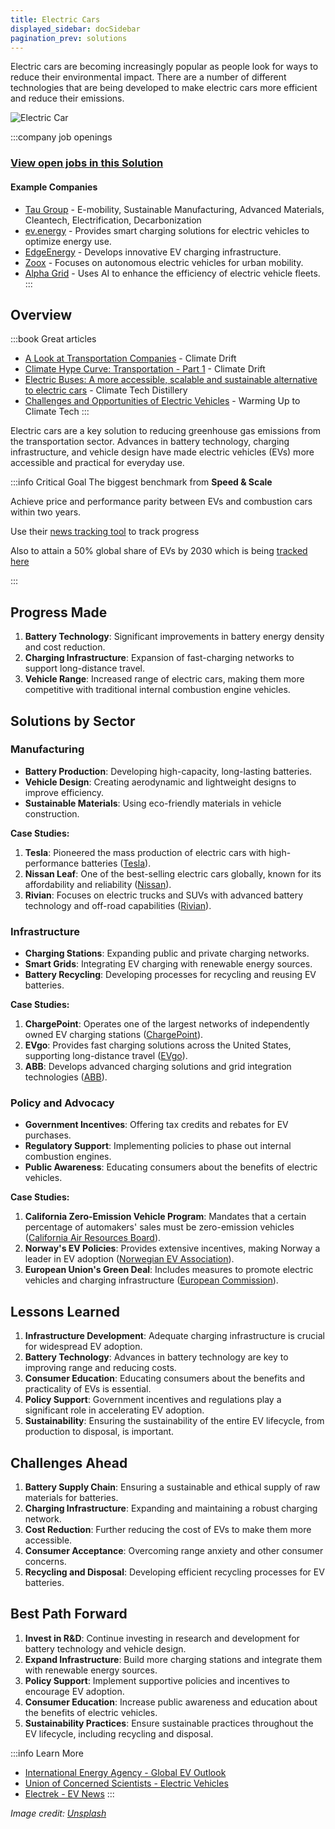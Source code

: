 ```yaml
---
title: Electric Cars
displayed_sidebar: docSidebar
pagination_prev: solutions
---
```


Electric cars are becoming increasingly popular as people look for ways to reduce their environmental impact. There are a number of different technologies that are being developed to make electric cars more efficient and reduce their emissions.

![Electric Car](../static/img/electric-car.jpg)

:::company job openings
### [View open jobs in this Solution](https://climatebase.org/jobs?l=&q=&drawdown_solutions=Electric+Cars)
#### Example Companies
- [Tau Group](https://www.climatetechlist.com/company/tau-group) - E-mobility, Sustainable Manufacturing, Advanced Materials, Cleantech, Electrification, Decarbonization
- [ev.energy](https://ev.energy/) - Provides smart charging solutions for electric vehicles to optimize energy use.
- [EdgeEnergy](https://www.edgeenergyev.com/) - Develops innovative EV charging infrastructure.
- [Zoox](https://zoox.com/) - Focuses on autonomous electric vehicles for urban mobility.
- [Alpha Grid](http://www.alphagrid.ai/) - Uses AI to enhance the efficiency of electric vehicle fleets.
:::

## Overview
:::book Great articles
- [A Look at Transportation Companies](https://climatedrift.substack.com/p/a-look-at-transportation-companies) - Climate Drift
- [Climate Hype Curve: Transportation - Part 1](https://climatedrift.substack.com/p/climate-hype-curve-transportation) - Climate Drift
- [Electric Buses: A more accessible, scalable and sustainable alternative to electric cars](https://www.climatetechdistillery.com/p/25-electric-buses) - Climate Tech Distillery
- [Challenges and Opportunities of Electric Vehicles](https://warminguptoclimatetech.substack.com/p/challenges-and-opportunities-of-electric) - Warming Up to Climate Tech
:::

Electric cars are a key solution to reducing greenhouse gas emissions from the transportation sector. Advances in battery technology, charging infrastructure, and vehicle design have made electric vehicles (EVs) more accessible and practical for everyday use.

:::info Critical Goal
The biggest benchmark from **Speed & Scale**

Achieve price and performance parity between EVs and combustion cars within two years.

Use their [news tracking tool](https://speedandscale.com/okrs/1-0-electrify-transportation/1-1-price/) to track progress

Also to attain a 50% global share of EVs by 2030 which is being [tracked here](https://speedandscale.com/okrs/1-0-electrify-transportation/1-2-cars/)

:::


## Progress Made

1. **Battery Technology**: Significant improvements in battery energy density and cost reduction.
2. **Charging Infrastructure**: Expansion of fast-charging networks to support long-distance travel.
3. **Vehicle Range**: Increased range of electric cars, making them more competitive with traditional internal combustion engine vehicles.

## Solutions by Sector

### Manufacturing
- **Battery Production**: Developing high-capacity, long-lasting batteries.
- **Vehicle Design**: Creating aerodynamic and lightweight designs to improve efficiency.
- **Sustainable Materials**: Using eco-friendly materials in vehicle construction.

**Case Studies:**
1. **Tesla**: Pioneered the mass production of electric cars with high-performance batteries ([Tesla](https://www.tesla.com)).
2. **Nissan Leaf**: One of the best-selling electric cars globally, known for its affordability and reliability ([Nissan](https://www.nissanusa.com/vehicles/electric-cars/leaf.html)).
3. **Rivian**: Focuses on electric trucks and SUVs with advanced battery technology and off-road capabilities ([Rivian](https://rivian.com)).

### Infrastructure
- **Charging Stations**: Expanding public and private charging networks.
- **Smart Grids**: Integrating EV charging with renewable energy sources.
- **Battery Recycling**: Developing processes for recycling and reusing EV batteries.

**Case Studies:**
1. **ChargePoint**: Operates one of the largest networks of independently owned EV charging stations ([ChargePoint](https://www.chargepoint.com)).
2. **EVgo**: Provides fast charging solutions across the United States, supporting long-distance travel ([EVgo](https://www.evgo.com)).
3. **ABB**: Develops advanced charging solutions and grid integration technologies ([ABB](https://new.abb.com/ev-charging)).

### Policy and Advocacy
- **Government Incentives**: Offering tax credits and rebates for EV purchases.
- **Regulatory Support**: Implementing policies to phase out internal combustion engines.
- **Public Awareness**: Educating consumers about the benefits of electric vehicles.

**Case Studies:**
1. **California Zero-Emission Vehicle Program**: Mandates that a certain percentage of automakers' sales must be zero-emission vehicles ([California Air Resources Board](https://ww2.arb.ca.gov/our-work/programs/zero-emission-vehicle-program)).
2. **Norway's EV Policies**: Provides extensive incentives, making Norway a leader in EV adoption ([Norwegian EV Association](https://elbil.no/english/)).
3. **European Union's Green Deal**: Includes measures to promote electric vehicles and charging infrastructure ([European Commission](https://ec.europa.eu/info/strategy/priorities-2019-2024/european-green-deal_en)).

## Lessons Learned

1. **Infrastructure Development**: Adequate charging infrastructure is crucial for widespread EV adoption.
2. **Battery Technology**: Advances in battery technology are key to improving range and reducing costs.
3. **Consumer Education**: Educating consumers about the benefits and practicality of EVs is essential.
4. **Policy Support**: Government incentives and regulations play a significant role in accelerating EV adoption.
5. **Sustainability**: Ensuring the sustainability of the entire EV lifecycle, from production to disposal, is important.

## Challenges Ahead

1. **Battery Supply Chain**: Ensuring a sustainable and ethical supply of raw materials for batteries.
2. **Charging Infrastructure**: Expanding and maintaining a robust charging network.
3. **Cost Reduction**: Further reducing the cost of EVs to make them more accessible.
4. **Consumer Acceptance**: Overcoming range anxiety and other consumer concerns.
5. **Recycling and Disposal**: Developing efficient recycling processes for EV batteries.

## Best Path Forward

1. **Invest in R&D**: Continue investing in research and development for battery technology and vehicle design.
2. **Expand Infrastructure**: Build more charging stations and integrate them with renewable energy sources.
3. **Policy Support**: Implement supportive policies and incentives to encourage EV adoption.
4. **Consumer Education**: Increase public awareness and education about the benefits of electric vehicles.
5. **Sustainability Practices**: Ensure sustainable practices throughout the EV lifecycle, including recycling and disposal.

:::info Learn More
- [International Energy Agency - Global EV Outlook](https://www.iea.org/reports/global-ev-outlook-2021)
- [Union of Concerned Scientists - Electric Vehicles](https://www.ucsusa.org/resources/clean-vehicles)
- [Electrek - EV News](https://electrek.co/guides/electric-vehicles/)
:::

*Image credit: [Unsplash](https://unsplash.com/@seanbenesh)*